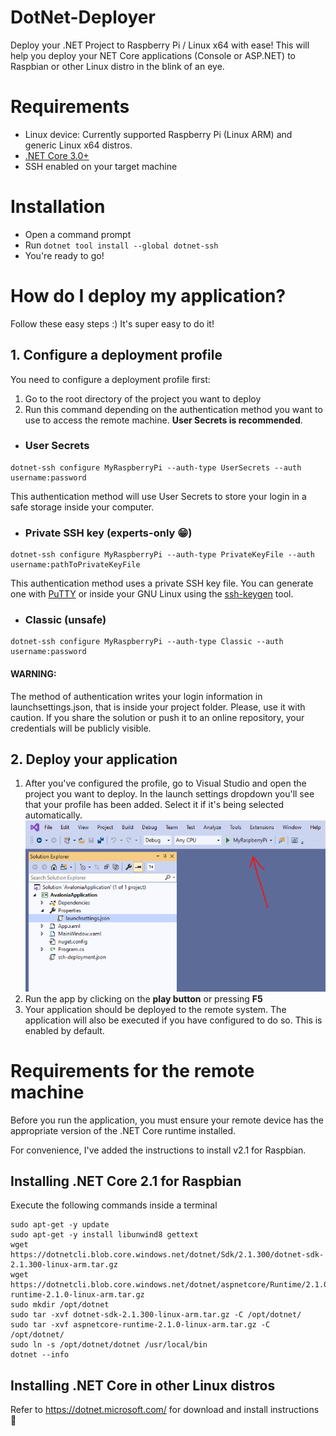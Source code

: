 ﻿# DotNet-Deployer
Deploy your .NET Project to Raspberry Pi / Linux x64 with ease!
This will help you deploy your NET Core applications (Console or ASP.NET) to Raspbian or other Linux distro in the blink of an eye. 

# Requirements

- Linux device: Currently supported Raspberry Pi (Linux ARM) and generic Linux x64 distros.
- [.NET Core 3.0+](https://www.microsoft.com/net/download)
- SSH enabled on your target machine

# Installation
- Open a command prompt
- Run `dotnet tool install --global dotnet-ssh`
- You're ready to go!

# How do I deploy my application?
Follow these easy steps :) It's super easy to do it!

## 1. Configure a deployment profile

You need to configure a deployment profile first:

1. Go to the root directory of the project you want to deploy
2. Run this command depending on the authentication method you want to use to access the remote machine. **User Secrets is recommended**.

* ### User Secrets
```
dotnet-ssh configure MyRaspberryPi --auth-type UserSecrets --auth username:password
```
This authentication method will use User Secrets to store your login in a safe storage inside your computer.

* ### Private SSH key (experts-only 😁)
```
dotnet-ssh configure MyRaspberryPi --auth-type PrivateKeyFile --auth username:pathToPrivateKeyFile
```
This authentication method uses a private SSH key file. You can generate one with [PuTTY](https://stackoverflow.com/a/2224204/1025407) or inside your GNU Linux using the [ssh-keygen](https://www.ssh.com/ssh/keygen) tool.

* ### Classic (unsafe)
```
dotnet-ssh configure MyRaspberryPi --auth-type Classic --auth username:password
```
#### WARNING: 
The method of authentication writes your login information in launchsettings.json, that is inside your project folder. Please, use it with caution. If you share the solution or push it to an online repository, your credentials will be publicly visible.

## 2. Deploy your application

1. After you've configured the profile, go to Visual Studio and open the project you want to deploy. In the launch settings dropdown you'll see that your profile has been added. Select it if it's being selected automatically.
![Vs Menu Snapshot](Docs/Vs-Menu-Snapshot.png)
2. Run the app by clicking on the **play button** or pressing **F5**
3. Your application should be deployed to the remote system. The application will also be executed if you have configured to do so. This is enabled by default.

# Requirements for the remote machine
Before you run the application, you must ensure your remote device has the appropriate version of the .NET Core runtime installed.

For convenience, I've added the instructions to install v2.1 for Raspbian.
## Installing .NET Core 2.1 for Raspbian

Execute the following commands inside a terminal
```
sudo apt-get -y update
sudo apt-get -y install libunwind8 gettext
wget https://dotnetcli.blob.core.windows.net/dotnet/Sdk/2.1.300/dotnet-sdk-2.1.300-linux-arm.tar.gz
wget https://dotnetcli.blob.core.windows.net/dotnet/aspnetcore/Runtime/2.1.0/aspnetcore-runtime-2.1.0-linux-arm.tar.gz
sudo mkdir /opt/dotnet
sudo tar -xvf dotnet-sdk-2.1.300-linux-arm.tar.gz -C /opt/dotnet/
sudo tar -xvf aspnetcore-runtime-2.1.0-linux-arm.tar.gz -C /opt/dotnet/
sudo ln -s /opt/dotnet/dotnet /usr/local/bin
dotnet --info
```

## Installing .NET Core in other Linux distros

Refer to https://dotnet.microsoft.com/ for download and install instructions 🐔
